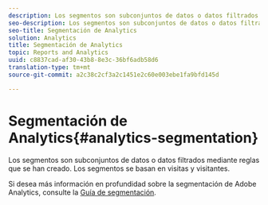 ```yaml
---
description: Los segmentos son subconjuntos de datos o datos filtrados mediante reglas que se han creado. Los segmentos se basan en visitas y visitantes.
seo-description: Los segmentos son subconjuntos de datos o datos filtrados mediante reglas que se han creado. Los segmentos se basan en visitas y visitantes.
seo-title: Segmentación de Analytics
solution: Analytics
title: Segmentación de Analytics
topic: Reports and Analytics
uuid: c8837cad-af30-43b8-8e3c-36bf6adb58d6
translation-type: tm+mt
source-git-commit: a2c38c2cf3a2c1451e2c60e003ebe1fa9bfd145d

---
```



# Segmentación de Analytics{#analytics-segmentation}

Los segmentos son subconjuntos de datos o datos filtrados mediante reglas que se han creado. Los segmentos se basan en visitas y visitantes.

Si desea más información en profundidad sobre la segmentación de Adobe Analytics, consulte la [Guía de segmentación](https://marketing.adobe.com/resources/help/en_US/analytics/segment/).
